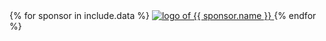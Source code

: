 <div class="member-list">
  <div>
  {% for sponsor in include.data %}
    <a class="member-logo" href="{{ sponsor.url }}" rel="sponsored" target="_blank">
      <img src="{{ sponsor.image }}" alt="logo of {{ sponsor.name }}" />
    </a>
  {% endfor %}
  </div>
</div>
